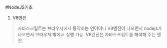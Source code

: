 #NodeJS기초
1. V8엔진
>자바스크립트는 브라우저에서 동작하는 언어이나 V8엔진이 나오면서 nodejs가 나오면서 브라우저 밖에서 실행 가능. 
>V8엔진은 자바스크립트를 해석해 주는 엔진.